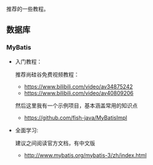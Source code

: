 推荐的一些教程。

## 数据库
### MyBatis
- 入门教程：

  推荐尚硅谷免费视频教程：
  - https://www.bilibili.com/video/av34875242
  - https://www.bilibili.com/video/av40809206
  
  然后这里我有一个示例项目，基本涵盖常用的知识点
  - https://github.com/fish-java/MyBatisImpl

- 全面学习:

   建议之间阅读官方文档，有中文版
  - http://www.mybatis.org/mybatis-3/zh/index.html
